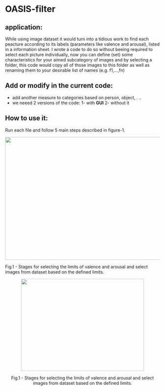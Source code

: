 # OASIS-filter
## application:
While using image dataset it would turn into a tidious work to find each peacture according to its labels (parameters like valence and arousal), listed in a information sheet. I wrote a code to do so without beeing required to select each picture individually, now you can define (set) some characteristics for your aimed subcategory of images and by selecting a folder, this code would copy all of those images to this folder as well as renaming them to your desirable list of names (e.g. f1,...,fn)
## Add or  modify in the current code:
- add another measure to categories based on person, object, . ..
- we neeed 2 versions of the code: 1- with **GUI** 2- without it 

## How to use it:
Run each file and follow 5 main steps described in figure-1.
<p align="center">
  <img width="600" height="400" src='https://user-images.githubusercontent.com/48652270/133934879-bda7673a-4ef6-4d06-8889-e66a56038b61.jpg'>
  <figcaption style="align">Fig.1 - Stages for selecting the limits of valence and arousal and select images from dataset based on the defined limits.</figcaption>
</p>

<img style="display: block; margin: 0 auto;" src='https://user-images.githubusercontent.com/48652270/133934879-bda7673a-4ef6-4d06-8889-e66a56038b61.jpg' width="400" height="300">
<p style="text-align: center;">Fig.1 - Stages for selecting the limits of valence and arousal and select images from dataset based on the defined limits.</p>
